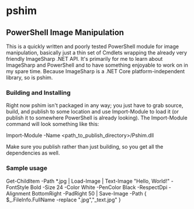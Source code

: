 # pshim
## PowerShell Image Manipulation

This is a quickly written and poorly tested PowerShell module for image manipulation, basically just a thin set of Cmdlets wrapping the already very friendly ImageSharp .NET API.  It's primarily for me to learn about ImageSharp and PowerShell and to have something enjoyable to work on in my spare time.  Because ImageSharp is a .NET Core platform-independent library, so is pshim.

### Building and Installing

Right now pshim isn't packaged in any way; you just have to grab source, build, and publish to some location and use Import-Module to load it (or publish it to somewhere PowerShell is already looking).  The Import-Module command will look something like this:

Import-Module -Name <path_to_publish_directory>/Pshim.dll

Make sure you publish rather than just building, so you get all the dependencies as well.

### Sample usage

Get-ChildItem -Path *.jpg \| Load-Image \| Text-Image "Hello, World!" -FontStyle Bold -Size 24 -Color White -PenColor Black -RespectDpi -Alignment BottomRight -PadRight 50 \| Save-Image -Path { $_.FileInfo.FullName -replace ".jpg","_text.jpg" }
